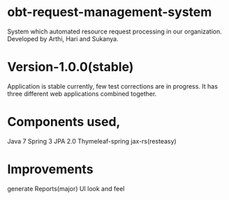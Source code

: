 obt-request-management-system
=============================

System which automated resource request processing in our organization. Developed by Arthi, Hari and Sukanya.

Version-1.0.0(stable)
===============
Application is stable currently, few test corrections are in progress. It has three different web applications combined together.

Components used,
================
Java 7
Spring 3
JPA 2.0
Thymeleaf-spring
jax-rs(resteasy)

Improvements
=============
generate Reports(major) 
UI look and feel
